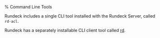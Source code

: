 % Command Line Tools

Rundeck includes a single CLI tool installed with the Rundeck Server, called `rd-acl`.

Rundeck has a separately installable CLI client tool called [rd](https://rundeck.github.io/rundeck-cli).
